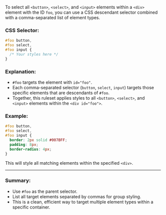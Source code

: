 To select all `<button>`, `<select>`, and `<input>` elements within a `<div>` element with the ID `foo`, you can use a CSS descendant selector combined with a comma-separated list of element types.

### CSS Selector:
```css
#foo button,
#foo select,
#foo input {
  /* Your styles here */
}
```

### Explanation:
- `#foo` targets the element with `id="foo"`.
- Each comma-separated selector (`button`, `select`, `input`) targets those specific elements that are descendants of `#foo`.
- Together, this ruleset applies styles to all `<button>`, `<select>`, and `<input>` elements within the `<div id="foo">`.

### Example:
```css
#foo button,
#foo select,
#foo input {
  border: 2px solid #007BFF;
  padding: 8px;
  border-radius: 4px;
}
```

This will style all matching elements within the specified `<div>`.

---

### Summary:
- Use `#foo` as the parent selector.
- List all target elements separated by commas for group styling.
- This is a clean, efficient way to target multiple element types within a specific container.